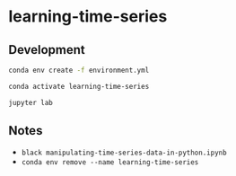 # learning-time-series

## Development

```bash
conda env create -f environment.yml
```

```bash
conda activate learning-time-series
```

```bash
jupyter lab
```

## Notes

- `black manipulating-time-series-data-in-python.ipynb`
- `conda env remove --name learning-time-series`
